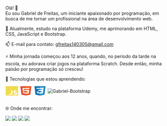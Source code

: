 Olá! 👋 <br>
Eu sou Gabriel de Freitas, um iniciante apaixonado por programação, em busca de me tornar um profissional na área de desenvolvimento web.

🌱 Atualmente, estudo na plataforma Udemy, me aprimorando em HTML, CSS, JavaScript e Bootstrap.

📫 E-mail para contato: gfreitas140305@gmail.com

⚡ Minha jornada começou aos 12 anos, quando, no período da tarde na escola, eu adorava criar jogos na plataforma Scratch. Desde então, minha paixão por programação só cresceu!

🚀 Tecnologias que estou aprendendo:
<div style="display: inline_block">
<img align="center" alt="Gabriel-Js" height="30" width="40" src="https://raw.githubusercontent.com/devicons/devicon/master/icons/javascript/javascript-plain.svg"> 
<img align="center" alt="Gabriel-HTML" height="30" width="40" src="https://raw.githubusercontent.com/devicons/devicon/master/icons/html5/html5-original.svg"> <img align="center" alt="Gabriel-CSS" height="30" width="40" src="https://raw.githubusercontent.com/devicons/devicon/master/icons/css3/css3-original.svg"> 
<img align="center" alt="Gabriel-Bootstrap" height="30" width="40" src="https://cdn.jsdelivr.net/gh/devicons/devicon@latest/icons/bootstrap/bootstrap-original-wordmark.svg" /> </div> <br>

🌐 Onde me encontrar: <br>
<div> 
<a href="https://www.instagram.com/arte.frontend/" target="_blank"><img src="https://img.shields.io/badge/-Instagram-%23E4405F?style=for-the-badge&logo=instagram&logoColor=white" target="_blank"></a>
<a href="https://youtube.com/@artedofrontend?si=zEDRYuk2b1s3_kWM" target="_blank"><img src="https://img.shields.io/badge/YouTube-FF0000?style=for-the-badge&logo=youtube&logoColor=white" target="_blank"></a>
<a href="https://www.linkedin.com/in/gabriel-freitas-0a76a2252/" target="_blank"><img src="https://img.shields.io/badge/-LinkedIn-%230077B5?style=for-the-badge&logo=linkedin&logoColor=white" target="_blank"></a>
<a href="https://wa.me/5511915202357?text=Ol%C3%A1%2C%20eu%20sou%20o%20Gabriel%20de%20Freitas!" target="_blank"><img src="https://img.shields.io/badge/WhatsApp-25D366?style=for-the-badge&logo=whatsapp&logoColor=white" target="_blank"></a> </div>
